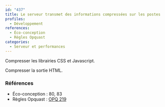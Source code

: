 ```yaml
---
id: "437"
title: Le serveur transmet des informations compressées sur les postes clients qui les acceptent.
profiles:
  - Développement
references:
  - Éco-conception
  - Règles Opquast
categories:
  - Serveur et performances
---
```


Compresser les librairies CSS et Javascript.

Compresser la sortie HTML.

### Références

*   Éco-conception : 80, 83
*   Règles Opquast : [OPQ 219](https://checklists.opquast.com/fr/assurance-qualite-web/le-serveur-transmet-des-contenus-compresses-aux-clients-qui-les-acceptent)
